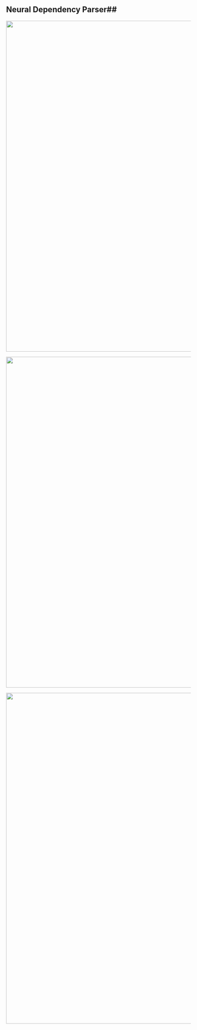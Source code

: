 ## Neural Dependency Parser##
<p align="center">
  <img height="900" width="1000" src="https://github.com/RishikeshDhayarkar/cs224n/blob/master/a3/student/parser/parser_out.png">
</p>

<p align="center">
  <img height="900" width="1000" src="https://github.com/RishikeshDhayarkar/cs224n/blob/master/a3/student/parser/parser_out_2.png">
</p>

<p align="center">
  <img height="900" width="1000" src="https://github.com/RishikeshDhayarkar/cs224n/blob/master/a3/student/parser/parser_out_3.png">
</p>
